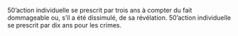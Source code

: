 50’action individuelle se prescrit par trois ans à compter du fait dommageable ou, s’il a été dissimulé, de sa révélation.
50’action individuelle se prescrit par dix ans pour les crimes.